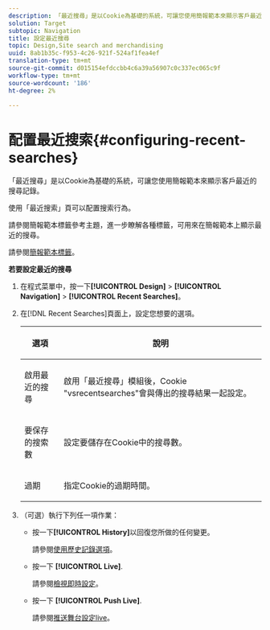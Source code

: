 ```yaml
---
description: 「最近搜尋」是以Cookie為基礎的系統，可讓您使用簡報範本來顯示客戶最近的搜尋記錄。
solution: Target
subtopic: Navigation
title: 設定最近搜尋
topic: Design,Site search and merchandising
uuid: 8ab1b35c-f953-4c26-921f-524af1fea4ef
translation-type: tm+mt
source-git-commit: d015154efdccbb4c6a39a56907c0c337ec065c9f
workflow-type: tm+mt
source-wordcount: '186'
ht-degree: 2%

---
```



# 配置最近搜索{#configuring-recent-searches}

「最近搜尋」是以Cookie為基礎的系統，可讓您使用簡報範本來顯示客戶最近的搜尋記錄。

使用「最近搜索」頁可以配置搜索行為。

請參閱簡報範本標籤參考主題，進一步瞭解各種標籤，可用來在簡報範本上顯示最近的搜尋。

請參閱[簡報範本標籤](../c-appendices/c-templates.md#reference_F1BBF616BCEC4AD7B2548ECD3CA74C64)。

**若要設定最近的搜尋**

1. 在程式菜單中，按一下&#x200B;**[!UICONTROL Design]** > **[!UICONTROL Navigation]** > **[!UICONTROL Recent Searches]**。
1. 在[!DNL Recent Searches]頁面上，設定您想要的選項。

   <!-- 
   
   r_recent_searches_options.xml
   
   -->

   <table> 
    <thead> 
      <tr> 
      <th colname="col1" class="entry"> <p>選項 </p> </th> 
      <th colname="col2" class="entry"> <p>說明 </p> </th> 
      </tr> 
    </thead>
    <tbody> 
      <tr> 
      <td colname="col1"> <p>啟用最近的搜尋 </p> </td> 
      <td colname="col2"> <p> 啟用「最近搜尋」模組後，Cookie "vsrecentsearches"會與傳出的搜尋結果一起設定。 </p> </td> 
      </tr> 
      <tr> 
      <td colname="col1"> <p>要保存的搜索數 </p> </td> 
      <td colname="col2"> <p>設定要儲存在Cookie中的搜尋數。 </p> </td> 
      </tr> 
      <tr> 
      <td colname="col1"> <p>過期 </p> </td> 
      <td colname="col2"> <p>指定Cookie的過期時間。 </p> </td> 
      </tr> 
    </tbody> 
    </table>

1. （可選）執行下列任一項作業：

   * 按一下&#x200B;**[!UICONTROL History]**&#x200B;以回復您所做的任何變更。

      請參閱[使用歷史記錄選項](../t-using-the-history-option.md#task_70DD3F87A67242BBBD2CB27156F43002)。

   * 按一下 **[!UICONTROL Live]**.

      請參閱[檢視即時設定](../c-about-staging.md#task_401A0EBDB5DB4D4CA933CBA7BECDC10F)。

   * 按一下 **[!UICONTROL Push Live]**.

      請參閱[推送舞台設定live](../c-about-staging.md#task_44306783B4C0408AAA58B471DAF2D9A4)。

